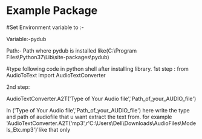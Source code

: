 # Example Package



#Set Environment variable to :-

Variable:-pydub

Path:- Path where pydub is installed like(C:\Program Files\Python37\Lib\site-packages\pydub)


#type following code in python shell after installing library.
1st step :
 from   AudioToText import  AudioTextConverter

2nd step:

AudioTextConverter.A2T('Type of Your Audio file','Path_of_your_AUDIO_file')


In ('Type of Your Audio file','Path_of_your_AUDIO_file') here write the type and path of audiofile that u want extract the text from.
for example 'AudioTextConverter.A2T('mp3',r'C:\Users\Dell\Downloads\AudioFiles\Models_Etc.mp3')'like that only
